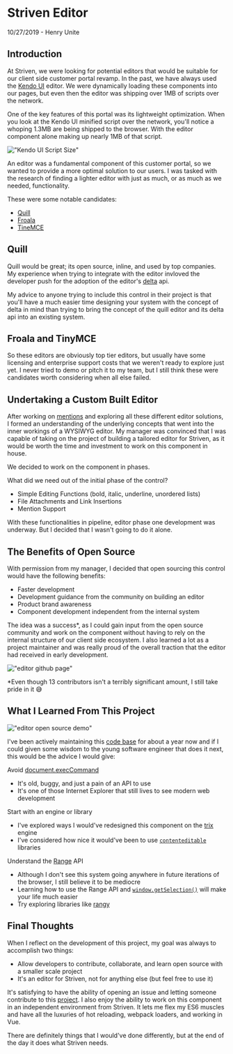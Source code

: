 # Striven Editor
10/27/2019 - Henry Unite

## Introduction

At Striven, we were looking for potential editors that would be suitable for our client side customer portal revamp. In the past, we have always used the [Kendo UI](https://www.telerik.com/kendo-ui) editor. We were dynamically loading these components into our pages, but even then the editor was shipping over 1MB of scripts over the network.

One of the key features of this portal was its lightweight optimization. When you look at the Kendo UI minified script over the network, you'll notice a whoping 1.3MB are being shipped to the browser. With the editor component alone making up nearly 1MB of that script.

!["Kendo UI Script Size"](https://dev-to-uploads.s3.amazonaws.com/i/r155v9o1fq2gyzd20160.png)

An editor was a fundamental component of this customer portal, so we wanted to provide a more optimal solution to our users. I was tasked with the research of finding a lighter editor with just as much, or as much as we needed, functionality.

These were some notable candidates:

* [Quill](https://quilljs.com/)
* [Froala](https://froala.com/wysiwyg-editor/)
* [TineMCE](https://www.tiny.cloud/features)

## Quill

Quill would be great; its open source, inline, and used by top companies. My experience when trying to integrate with the editor invloved the developer push for the adoption of the editor's [delta](https://quilljs.com/docs/delta/) api.

My advice to anyone trying to include this control in their project is that you'll have a much easier time designing your system with the concept of delta in mind than trying to bring the concept of the quill editor and its delta api into an existing system.

## Froala and TinyMCE

So these editors are obviously top tier editors, but usually have some licensing and enterprise support costs that we weren't ready to explore just yet. I never tried to demo or pitch it to my team, but I still think these were candidates worth considering when all else failed.

## Undertaking a Custom Built Editor

After working on [mentions](/article/mentions) and exploring all these different editor solutions, I formed an understanding of the underlying concepts that went into the inner workings of a WYSIWYG editor. My manager was convinced that I was capable of taking on the project of building a tailored editor for Striven, as it would be worth the time and investment to work on this component in house.

We decided to work on the component in phases. 

What did we need out of the initial phase of the control?

* Simple Editing Functions (bold, italic, underline, unordered lists)
* File Attachments and Link Insertions
* Mention Support

With these functionalities in pipeline, editor phase one development was underway. But I decided that I wasn't going to do it alone.

## The Benefits of Open Source

With permission from my manager, I decided that open sourcing this control would have the following benefits:

* Faster development
* Development guidance from the community on building an editor
* Product brand awareness
* Component development independent from the internal system

The idea was a success\*, as I could gain input from the open source community and work on the component without having to rely on the internal structure of our client side ecosystem. I also learned a lot as a project maintainer and was really proud of the overall traction that the editor had received in early development.

!["editor github page"](https://dev-to-uploads.s3.amazonaws.com/i/eirek0f5apcg8kpwppgx.png)

\*Even though 13 contributors isn't a terribly significant amount, I still take pride in it 😅

## What I Learned From This Project

!["editor open source demo"](https://dev-to-uploads.s3.amazonaws.com/i/dgcg51wbsli7kx5y4q6b.png)

I've been actively maintaining this [code base](https://github.com/striven-erp/striven-editor) for about a year now and if I could given some wisdom to the young software engineer that does it next, this would be the advice I would give:

Avoid [document.execCommand](https://developer.mozilla.org/en-US/docs/Web/API/Document/execCommand)

* It's old, buggy, and just a pain of an API to use
* It's one of those Internet Explorer that still lives to see modern web development 

Start with an engine or library

* I've explored ways I would've redesigned this component on the [trix](https://github.com/basecamp/trix) engine
* I've considered how nice it would've been to use [```contenteditable```](https://getcontenttools.com/api/content-edit)
  libraries

Understand the [Range](https://developer.mozilla.org/en-US/docs/Web/API/Range) API

* Although I don't see this system going anywhere in future iterations of the browser, I still believe it to be mediocre
* Learning how to use the Range API and [```window.getSelection()```](https://developer.mozilla.org/en-US/docs/Web/API/Window/getSelection) will make your life much easier
* Try exploring libraries like [rangy](https://github.com/timdown/rangy)

## Final Thoughts

When I reflect on the development of this project, my goal was always to accomplish two things:

* Allow developers to contribute, collaborate, and learn open source with a smaller scale project
* It's an editor for Striven, not for anything else (but feel free to use it)

It's satisfying to have the ability of opening an issue and letting someone contribute to this [project](https://github.com/striven-erp/striven-editor). I also enjoy the ability to work on this component in an independent environment from Striven. It lets me flex my ES6 muscles and have all the luxuries of hot reloading, webpack loaders, and working in Vue.

There are definitely things that I would've done differently, but at the end of the day it does what Striven needs.
